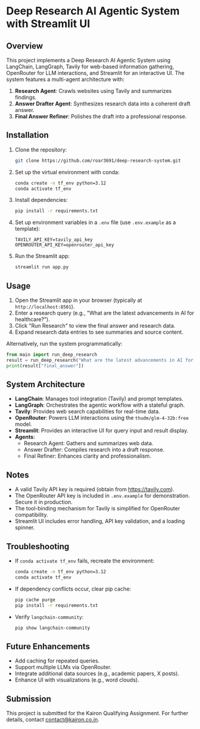 # Deep Research AI Agentic System with Streamlit UI

## Overview
This project implements a Deep Research AI Agentic System using LangChain, LangGraph, Tavily for web-based information gathering, OpenRouter for LLM interactions, and Streamlit for an interactive UI. The system features a multi-agent architecture with:
1. **Research Agent**: Crawls websites using Tavily and summarizes findings.
2. **Answer Drafter Agent**: Synthesizes research data into a coherent draft answer.
3. **Final Answer Refiner**: Polishes the draft into a professional response.

## Installation
1. Clone the repository:
   ```bash
   git clone https://github.com/roar3691/deep-research-system.git
   ```
2. Set up the virtual environment with conda:
   ```bash
   conda create -n tf_env python=3.12
   conda activate tf_env
   ```
3. Install dependencies:
   ```bash
   pip install -r requirements.txt
   ```
4. Set up environment variables in a `.env` file (use `.env.example` as a template):
   ```plaintext
   TAVILY_API_KEY=tavily_api_key
   OPENROUTER_API_KEY=openrouter_api_key
   ```
5. Run the Streamlit app:
   ```bash
   streamlit run app.py
   ```

## Usage
1. Open the Streamlit app in your browser (typically at `http://localhost:8501`).
2. Enter a research query (e.g., "What are the latest advancements in AI for healthcare?").
3. Click "Run Research" to view the final answer and research data.
4. Expand research data entries to see summaries and source content.

Alternatively, run the system programmatically:
```python
from main import run_deep_research
result = run_deep_research("What are the latest advancements in AI for healthcare?")
print(result["final_answer"])
```

## System Architecture
- **LangChain**: Manages tool integration (Tavily) and prompt templates.
- **LangGraph**: Orchestrates the agentic workflow with a stateful graph.
- **Tavily**: Provides web search capabilities for real-time data.
- **OpenRouter**: Powers LLM interactions using the `thudm/glm-4-32b:free` model.
- **Streamlit**: Provides an interactive UI for query input and result display.
- **Agents**:
  - Research Agent: Gathers and summarizes web data.
  - Answer Drafter: Compiles research into a draft response.
  - Final Refiner: Enhances clarity and professionalism.

## Notes
- A valid Tavily API key is required (obtain from https://tavily.com).
- The OpenRouter API key is included in `.env.example` for demonstration. Secure it in production.
- The tool-binding mechanism for Tavily is simplified for OpenRouter compatibility.
- Streamlit UI includes error handling, API key validation, and a loading spinner.

## Troubleshooting
- If `conda activate tf_env` fails, recreate the environment:
  ```bash
  conda create -n tf_env python=3.12
  conda activate tf_env
  ```
- If dependency conflicts occur, clear pip cache:
  ```bash
  pip cache purge
  pip install -r requirements.txt
  ```
- Verify `langchain-community`:
  ```bash
  pip show langchain-community
  ```

## Future Enhancements
- Add caching for repeated queries.
- Support multiple LLMs via OpenRouter.
- Integrate additional data sources (e.g., academic papers, X posts).
- Enhance UI with visualizations (e.g., word clouds).

## Submission
This project is submitted for the Kairon Qualifying Assignment. For further details, contact [contact@kairon.co.in](mailto:contact@kairon.co.in).
